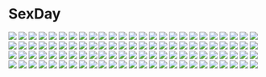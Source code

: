 # SexDay
![](https://konachan.com/image/108fb5e244d74d5f636a76b686be9a0f/Konachan.com%20-%2019102%20forest%20haruno_sakura%20male%20moon%20naruto%20night%20sky%20stars%20tree%20uchiha_sasuke%20uzumaki_naruto.jpg)
![](https://konachan.com/image/d2ec5922d0652c8edc12c3b972de8dcd/Konachan.com%20-%20154125%20breasts%20brown_hair%20glasses%20mochizuki_nozomu%20nipples%20ole%20oomiya%20oomiya_rikako%20ore_wa_tsumakiller%20panties%20purple_eyes%20rikako%20underwear%20wet%20zoom_layer.jpg)
![](https://konachan.com/jpeg/40bacb92a16697cc54105aa286d7156e/Konachan.com%20-%2033273%20ichigo_100%20kitaooji_satsuki%20minamito_yui%20nishino_tsukasa%20school_uniform%20toujou_aya.jpg)
![](https://konachan.com/image/b4303572682953647bfb9a97ee1cdd59/Konachan.com%20-%2032190%20christmas%20duplicate%20kantoku%20panties%20underwear.jpg)
![](https://konachan.com/image/8f3760b582b59695dd853cd8facdc2e5/Konachan.com%20-%20206030%20black_hair%20braids%20breasts%20cleavage%20cropped%20flowers%20furyou_michi_%7Egang_road%20jpeg_artifacts%20leaves%20long_hair%20navel%20petals%20wet%20xaxak%20yellow_eyes.jpg)
![](https://konachan.com/image/c3f048dd365fea664de5b3efebe47fcf/Konachan.com%20-%2077276%20working%21%21%20yamada_aoi.jpg)
![](https://konachan.com/image/f19496f2c974832db8a3c9d5e8fbed9a/Konachan.com%20-%2090105%20flowers%20fuji_choko%20japanese_clothes%20long_hair%20original.jpg)
![](https://konachan.com/image/96384171f4d1a0dc3e5269529719ca70/Konachan.com%20-%20128375%20christmas%20close%20cul%20hat%20masami_chie%20red_eyes%20red_hair%20vocaloid.jpg)
![](https://konachan.com/image/5870b85c173c748473685f48ce9c40ed/Konachan.com%20-%2016101%20murakami_suigun%20snow.jpg)
![](https://konachan.com/image/93fe4ff3ba8d2abbc2357fd8c34a051c/Konachan.com%20-%2062813%20black_hair%20blush%20bow%20brown_eyes%20brown_hair%20christmas%20gloves%20hat%20headdress%20long_hair%20pink_eyes%20santa_hat%20saten_ruiko%20scan%20scarf%20short_hair%20twintails.jpg)
![](https://konachan.com/image/c0f174aee6edad14686129f61c99b5c9/Konachan.com%20-%20271109%20aqua_eyes%20blonde_hair%20blush%20bowsette%20breasts%20choker%20cleavage%20crown%20dress%20fang%20fire%20harukigenia%20horns%20long_hair%20pointed_ears%20ponytail%20tail%20wristwear.jpg)
![](https://konachan.com/image/749e6effead16812f084b2f8f86a1a3e/Konachan.com%20-%20112788%20jpeg_artifacts%20kotegawa_yui%20lala_satalin_deviluke%20sairenji_haruna%20swimsuit%20tagme%20to_love_ru.jpg)
![](https://konachan.com/image/ae8404521da3042f8c53ec56677a5478/Konachan.com%20-%2092940%20monizumi_ishikawa%20sakamoto_mio%20strike_witches.jpg)
![](https://konachan.com/jpeg/0d99b767e83126981eddbfec2df2eb30/Konachan.com%20-%2032295%20ciel%20shingetsutan_tsukihime%20tohno_akiha%20vermillion_akiha.jpg)
![](https://konachan.com/jpeg/ed77bd77af341b014a9ebaf7770d4f53/Konachan.com%20-%20213533%20anthropomorphism%20black_hair%20blue_eyes%20collar%20dress%20kantai_collection%20long_hair%20miyakura_shiiha%20mizuho_%28kancolle%29.jpg)
![](https://konachan.com/jpeg/57ff5bfc2c9422efe07cdc61e6857aa1/Konachan.com%20-%20245048%20cherry_blossoms%20clouds%20flowers%20green_eyes%20green_hair%20horns%20komano_aunn%20long_hair%20ryosios%20sky%20torii%20touhou.jpg)
![](https://konachan.com/jpeg/8ab59e409c4319097e2bed895627da2e/Konachan.com%20-%20263353%20bra%20breasts%20cameltoe%20cleavage%20elbow_gloves%20fate_%28series%29%20gloves%20long_hair%20panties%20pink_hair%20skirt%20skirt_lift%20underwear%20waifu2x%20yang-do.jpg)
![](https://konachan.com/jpeg/61c63d600874d3428093be3645caa22e/Konachan.com%20-%20165744%20black_hair%20gokou_ruri%20long_hair%20ore_no_imouto_ga_konna_ni_kawaii_wake_ga_nai%20purple_eyes%20school_swimsuit%20suzumeko%20swimsuit%20wet%20white.jpg)
![](https://konachan.com/image/2da011132e8af952b63d16e70dcb27bb/Konachan.com%20-%20100005%20akemi_homura%20kaname_madoka%20mahou_shoujo_madoka_magica%20miki_sayaka%20sakura_kyouko%20tomoe_mami.jpg)
![](https://konachan.com/jpeg/ddbddc3a8d3e4b033305d63aaefa63b6/Konachan.com%20-%2096493%20gumi%20hug%20kamui_gakupo%20male%20vocaloid.jpg)
![](https://konachan.com/jpeg/6c84b072f1d810c1863f441760c50888/Konachan.com%20-%20302388%20ass%20ayamy%20bandage%20bikini%20blush%20braids%20breasts%20choker%20cropped%20demon%20fang%20gradient%20horns%20navel%20nude%20puck%20pumpkin%20scan%20signed%20swimsuit%20tail%20twins%20wings.jpg)
![](https://konachan.com/jpeg/d34c2cbe8f153fd2c0ca18013fff772b/Konachan.com%20-%20130105%20ass%20blush%20censored%20game_cg%20gray_hair%20hontani_kanae%20long_hair%20maid%20nopan%20pussy%20pussy_juice%20saga_planets%20sideboob%20spread_pussy%20tamaki_sakura%20wet.jpg)
![](https://konachan.com/image/401cb15605cfaf69f1f5990bb503900e/Konachan.com%20-%2013916%20black%20card_captor_sakura%20kinomoto_sakura%20petals%20ribbons%20wings.jpg)
![](https://konachan.com/image/59ef1adbcd7b54bbaf80eaa999027485/Konachan.com%20-%2028565%20blush%20censored%20chu_x_chu%20cum%20game_cg%20penis%20uesugi_uta%20unisonshift.jpg)
![](https://konachan.com/image/827b4c9f922f93234bfa736ce1077711/Konachan.com%20-%2012090%20azumanga_daioh%20kasuga_ayumu.jpg)
![](https://konachan.com/image/1c28d6c5fe1b0b51e09e8a902c4b181a/Konachan.com%20-%2031366%20amagahara_inaho%20crying%20favorite%20game_cg%20happy_margaret%21%20kokonoka%20tears.jpg)
![](https://konachan.com/image/4e8ed322508754aeb47757c4d4eccb5e/Konachan.com%20-%20103072%20animal_ears%20dog_days%20doggirl%20mani%20millhiore_f_biscotti%20pink_hair%20purple_eyes%20tail%20white.jpg)
![](https://konachan.com/image/0afa9cce1c6b93684541a73ab3c116c1/Konachan.com%20-%20289861%20green_eyes%20green_hair%20hatsune_miku%20japanese_clothes%20jpeg_artifacts%20junpaku_karen%20kimono%20long_hair%20shrine%20twintails%20umbrella%20vocaloid.jpg)
![](https://konachan.com/image/fd854654a122b7518cd6e862ed10b8af/Konachan.com%20-%2020805%20fullmetal_alchemist%20lust.jpg)
![](https://konachan.com/image/45396c3b388dba00a01b3990575ad87b/Konachan.com%20-%20235024%20aliasing%20aqua_eyes%20armor%20blonde_hair%20bow%20braids%20breasts%20dress%20elbow_gloves%20fate_grand_order%20fate_%28series%29%20gloves%20headdress%20kakao_rantan%20long_hair.jpg)
![](https://konachan.com/image/74b1a95af6bb94242a620de7ae1e13fb/Konachan.com%20-%20118319%20macross%20macross_frontier%20sheryl_nome.jpg)
![](https://konachan.com/jpeg/98d129d38a93f365ea25b8b2a65fb92a/Konachan.com%20-%20158434%20blue_eyes%20hikage_eiji%20koihime_musou%20long_hair%20nude%20purple_hair%20sonken%20tagme.jpg)
![](https://konachan.com/image/c78ef51e978ea5baba721edec878147a/Konachan.com%20-%20169129%20blush%20brown_hair%20dress%20elbow_gloves%20gloves%20headdress%20levi_ackerman%20petals%20petra_ral%20ren_%28palette%29%20short_hair%20wedding%20wedding_attire.jpg)
![](https://konachan.com/jpeg/9e12ebfeff86ae718292d5703594f335/Konachan.com%20-%20301861%20aqua_eyes%20aqua_hair%20ass%20bikini%20blush%20born-to-die%20erect_nipples%20flat_chest%20hatsune_miku%20loli%20long_hair%20swimsuit%20tattoo%20thighhighs%20twintails%20vocaloid.jpg)
![](https://konachan.com/image/7aed35a217f9d1220d54d9df3afa43a4/Konachan.com%20-%2037067%20akane_iro_ni_somaru_saka%20izumi_tsubasu%20katagiri_yuuhi.jpg)
![](https://konachan.com/jpeg/f9bdfd011f1655489f91a30b187e44d4/Konachan.com%20-%20301701%20blonde_hair%20boots%20eyepatch%20hoodie%20motorcycle%20orange_eyes%20original%20short_hair%20weapon%20yucca-612.jpg)
![](https://konachan.com/image/c1020b644a6b85ec1a2fa424db761ebb/Konachan.com%20-%2010905%202girls%20barefoot%20bath%20beef_jerky%20blue_hair%20breasts%20brown_hair%20hosoda_naoto%20long_hair%20nagasarete_airantou%20nude%20shinobu%20suzu%20tonkatsu%20towel%20water.jpg)
![](https://konachan.com/image/e578cc7b4136f30654883e62459a1d4d/Konachan.com%20-%20176401%20ass%20black_hair%20blue_eyes%20blush%20breasts%20brown_hair%20censored%20glasses%20group%20headband%20long_hair%20navel%20nipples%20nude%20purple_eyes%20short_hair%20yellow_eyes.jpg)
![](https://konachan.com/image/cf14852c5e011b2d6086096ed2854009/Konachan.com%20-%2065032%20japanese_clothes%20kamiya_kaoru%20rurouni_kenshin%20snow.jpg)
![](https://konachan.com/image/45531f5cc1feffe09fdf0711a0889ff4/Konachan.com%20-%2046009%20black_eyes%20black_hair%20bow%20brown_eyes%20brown_hair%20kanon_seena%20pointed_ears%20red_hair%20shining_wind%20short_hair%20taka_tony%20watermark%20wink%20xecty_ein.jpg)
![](https://konachan.com/image/b22257eb465f7f93aba29db8261b1e63/Konachan.com%20-%20286631%20ball%20bb_%28fate%29%20berserker%20bikini%20breasts%20cameltoe%20cleavage%20glasses%20group%20khanshin%20long_hair%20male%20mary_read%20saber%20short_hair%20swimsuit%20twintails%20water.jpg)
![](https://konachan.com/jpeg/25b8e30c73ccb9c94f71028e0a21c7d8/Konachan.com%20-%2097877%20aqua_hair%20blonde_hair%20blue_hair%20brown_hair%20chibi%20gothic%20group%20headphones%20kagamine_rin%20kaito%20long_hair%20male%20meiko%20pink_hair%20takoluka%20vocaloid.jpg)
![](https://konachan.com/jpeg/0fa0ab116b3e98409c462049b9a81a55/Konachan.com%20-%20229892%20aqua_eyes%20ass%20black_hair%20blush%20breasts%20game_cg%20long_hair%20nipples%20penis%20pussy%20pussy_juice%20school_swimsuit%20sex%20swimsuit%20uncensored%20wanaca%20winged_cloud.jpg)
![](https://konachan.com/jpeg/1481ee8c4374b60166d769cc30ff64a2/Konachan.com%20-%2071981%20blonde_hair%20blush%20breasts%20horns%20hoshiguma_yuugi%20japanese_clothes%20long_hair%20open_shirt%20panties%20toudori%20touhou%20underwear.jpg)
![](https://konachan.com/jpeg/16eed578f430dc6254d67d6cfdc284d6/Konachan.com%20-%20110481%20blonde_hair%20breasts%20brown_eyes%20cleavage%20fault%20game_cg%20glasses%20hayama_rika%20taka_tony.jpg)
![](https://konachan.com/image/b32ae7c12f58134db054a45a94e684e1/Konachan.com%20-%2018628%20paranoia_agent.jpg)
![](https://konachan.com/jpeg/644ae753a9b6da2341472fd4a6d58f96/Konachan.com%20-%20225479%20all_male%20blonde_hair%20brown_hair%20male%20original%20rain%20shounen_ai%20takanashi_beniko%20umbrella%20waifu2x%20water.jpg)
![](https://konachan.com/image/1cb59cd8747e711f4d73e65e5987fb16/Konachan.com%20-%20259855%20amami_mikihiro%20animal%20aqua_eyes%20ass%20beach%20crab%20fate_grand_order%20fate_%28series%29%20gray_hair%20long_hair%20scan%20swimsuit%20water.jpg)
![](https://konachan.com/image/b71dde061a40fab1c9b18462c74671ff/Konachan.com%20-%20288763%20after_suko%20aqua_eyes%20azur_lane%20barefoot%20cape%20doll%20hoodie%20observer_zero_%28azur_lane%29%20polychromatic%20short_hair%20siren_%28azur_lane%29%20white_hair.jpg)
![](https://konachan.com/jpeg/765bbd4fa9e677f92abf6cbbd183865d/Konachan.com%20-%20173737%20anthropomorphism%20ass%20barefoot%20blue_hair%20blush%20breasts%20ere_%282516325%29%20i-19_%28kancolle%29%20long_hair%20red_eyes%20school_swimsuit%20swimsuit%20twintails.jpg)
![](https://konachan.com/image/26b51ad377a658da0cbd38716d8d9092/Konachan.com%20-%2054184%20bunnygirl%20long_hair%20red_eyes%20reisen_udongein_inaba%20school_uniform%20skirt%20touhou.jpg)
![](https://konachan.com/image/f427528e3d2a65ee6964b0e5446d9990/Konachan.com%20-%2096689%20all_male%20kagamine_len%20kaito%20kamui_gakupo%20male%20meito%20vocaloid.jpg)
![](https://konachan.com/image/82da3a1d0d62b268ea7f7166f8986c92/Konachan.com%20-%20249589%20anthropomorphism%20apron%20bow%20brown_eyes%20brown_hair%20cherry%20dress%20fang%20food%20fruit%20green_eyes%20headdress%20long_hair%20maid%20matsukawa_li%20strawberry%20white_hair.jpg)
![](https://konachan.com/image/21c5fd01d6754c0e312022925a56bf39/Konachan.com%20-%20232994%202girls%20black_hair%20blonde_hair%20bow%20brown_eyes%20clouds%20dress%20hat%20headphones%20long_hair%20microphone%20miko%20moon%20music%20sky%20touhou%20tree%20witch%20witch_hat.jpg)
![](https://konachan.com/image/693ab5a2ed0c0180feade83fb70efffd/Konachan.com%20-%2072877%202girls%20animal_ears%20blonde_hair%20blue_eyes%20bunnygirl%20crossover%20gloves%20hortense%20long_hair%20red_eyes%20sound_horizon%20tattoo%20thighhighs%20twins%20violette%20yeruen.jpg)
![](https://konachan.com/image/3b006418f7daa45412eeb4f3c95c54b9/Konachan.com%20-%2031575%20barefoot%20blonde_hair%20blue_eyes%20blush%20cameltoe%20censored%20favorite%20footjob%20game_cg%20kokonoka%20panties%20penis%20rindou_saki%20spread_legs%20twintails%20underwear.jpg)
![](https://konachan.com/jpeg/3b67ac025bf9daea7efadcae2dd6b4b7/Konachan.com%20-%20189525%202girls%20ass%20blush%20breasts%20censored%20cum%20game_cg%20kojima_neneko%20long_hair%20nabekane_tsubasa%20nipples%20nude%20onomatope%2A%20pussy%20shiratama.jpg)
![](https://konachan.com/jpeg/4ba78368570874028c738e2176a5be91/Konachan.com%20-%20220753%20blood%20bra%20breasts%20brown_eyes%20brown_hair%20cigarette%20condom%20cropped%20cum%20nikkeru_suiso%20nipples%20nopan%20original%20panties%20school_uniform%20skirt%20tie%20underwear.jpg)
![](https://konachan.com/jpeg/dad45a006f3a794e1216197ca0a5fed4/Konachan.com%20-%2089071%20blonde_hair%20christmas%20game_cg%20meri_chri%20mikagami_mamizu%20night%20purple_eyes%20santa_costume%20seiya_mashiro%20whirlpool.jpg)
![](https://konachan.com/image/ccb32d1c903d23df7dc14a3b51b1745a/Konachan.com%20-%2032066%20artoria_pendragon_%28all%29%20fate_%28series%29%20fate_stay_night%20saber.jpg)
![](https://konachan.com/image/4481665e759c1855036706d2803f2177/Konachan.com%20-%20200070%20anthropomorphism%20barefoot%20dress%20gray%20horns%20kantai_collection%20long_hair%20northern_ocean_hime%20panties%20red_eyes%20underwear%20white_hair%20zealt.jpg)
![](https://konachan.com/jpeg/7fb3e685a7db0759817584aaa13ea548/Konachan.com%20-%20274550%20black_hair%20breasts%20dark_skin%20no_bra%20novcel%20original%20panties%20red_eyes%20short_hair%20skirt%20underboob%20underwear%20white.jpg)
![](https://konachan.com/image/a1cf11712db3502c69b54f9856776703/Konachan.com%20-%20173481%20black_hair%20blush%20kill_la_kill%20mankanshoku_mako%20matoi_ryuuko%20naked_shirt%20nobu10%20nopan%20open_shirt%20senketsu%20shirt%20short_hair%20undressing%20uniform.jpg)
![](https://konachan.com/image/b0cd9767cd2a2c43aa0f531bfe9222ca/Konachan.com%20-%20292940%20black_hair%20clouds%20dress%20flowers%20long_hair%20original%20petals%20sky%20yukimi_dango.jpg)
![](https://konachan.com/jpeg/171ef031a2b61dffa6a4ab321901edf4/Konachan.com%20-%20188667%20blonde_hair%20blue_eyes%20bodysuit%20brown_hair%20eyepatch%20gradient%20hat%20long_hair%20neon_genesis_evangelion%20soryu_asuka_langley%20sunege_%28hp0715%29.jpg)
![](https://konachan.com/jpeg/549e65674162b02b21418fbe4b6bd8cf/Konachan.com%20-%20102090%20animal_ears%20aqua_eyes%20aqua_hair%20cherry_blossoms%20circlek%20dress%20flowers%20kasodani_kyouko%20petals%20touhou.jpg)
![](https://konachan.com/jpeg/e4425fabe2786ea6033cca5e2d19cb7e/Konachan.com%20-%20133369%20animal_ears%20blue_hair%20catgirl%20dress%20furude_rika%20higurashi_no_naku_koro_ni%20long_hair%20pavel%20photo%20sketch%20tagme%20twintails.jpg)
![](https://konachan.com/jpeg/15e0d19188fdab078413c593ae8c438a/Konachan.com%20-%20210710%20bra%20breasts%20brown_hair%20koku%20long_hair%20mirai_nostalgia%20navel%20nipples%20nopan%20open_shirt%20purple_eyes%20pussy%20ribbons%20uncensored%20underwear%20undressing%20wink.jpg)
![](https://konachan.com/image/868c6767bd6d074f8ac3f0d30b15c814/Konachan.com%20-%20232276%20d.va%20meganerid%20overwatch.jpg)
![](https://konachan.com/jpeg/c5a385f9bd5b8913e3d03599cb40cb9e/Konachan.com%20-%20139639%20breasts%20game_cg%20joker%20nipples%20nude%20oryou%20purple_hair%20saikiri_renri%20sex%20tears%20wet.jpg)
![](https://konachan.com/image/5a4991d581bf4332730e9bafcaf886f1/Konachan.com%20-%20240016%20akiyama_mio%20black_hair%20blue_eyes%20blush%20brown_eyes%20brown_hair%20chibi%20group%20headband%20k-on%21%20kneehighs%20long_hair%20pantyhose%20skirt%20twintails%20wink.jpg)
![](https://konachan.com/image/c31999afba52b61795cb6603ebc1e374/Konachan.com%20-%20249088%20aqua_eyes%20bell%20blush%20bow%20breasts%20catgirl%20dress%20fang%20green_eyes%20headdress%20kneehighs%20long_hair%20neko_works%20nekopara%20sayori%20tail%20watermark%20wink%20zoom_layer.jpg)
![](https://konachan.com/image/d057344e89d46d16245aa5eb89423345/Konachan.com%20-%20128387%20black_hair%20breasts%20nipples%20no_bra%20pubic_hair%20see_through%20tagme%20toshiki_yui%20wet.jpg)
![](https://konachan.com/image/8162289aa4957bf1cfcedcd128573289/Konachan.com%20-%2057768%20ayanami_rei%20bodysuit%20nagi_ryou%20neon_genesis_evangelion%20skintight%20soryu_asuka_langley%20white.jpg)
![](https://konachan.com/image/839a659e52ef7a16f2f6ac715e0046c1/Konachan.com%20-%20194194%20ass%20bicolored_eyes%20blush%20bra%20breasts%20cleavage%20flowers%20fujima_takuya%20group%20loli%20long_hair%20panties%20rose%20scan%20thighhighs%20topless%20underwear.jpg)
![](https://konachan.com/image/22e38ae0fddacfd1b2a4d62dfcf33c50/Konachan.com%20-%20281064%20barefoot%20blush%20breasts%20cum%20dark_skin%20demon%20fang%20horns%20long_hair%20navel%20nipples%20nude%20original%20penis%20petals%20pubic_hair%20pussy%20rogia%20tattoo%20water.jpg)
![](https://konachan.com/image/a3916e7a106359d251cab15faea48c93/Konachan.com%20-%20153105%20blue_hair%20blush%20bra%20breasts%20censored%20iroha_%28unyun%29%20nipples%20original%20panties%20panty_pull%20pussy%20pussy_juice%20short_hair%20thighhighs%20underwear.jpg)
![](https://konachan.com/image/9d34b485d9a2c8e5cc0cf1dfffffdfc7/Konachan.com%20-%20250835%20anthropomorphism%20girls_frontline%20ump-9_%28girls_frontline%29%20xukong.jpg)
![](https://konachan.com/jpeg/0c63d93183ce29aca6089721c447f981/Konachan.com%20-%20189227%20game_cg%20koizumi_itsuki%20school_uniform%20suzumiya_haruhi%20suzumiya_haruhi_no_tsuisou%20suzumiya_haruhi_no_yuutsu.jpg)
![](https://konachan.com/image/51a7e0d48b5754bedba9675ef3023604/Konachan.com%20-%2075729%20aqua_eyes%20barefoot%20braids%20gray%20gray_hair%20izayoi_sakuya%20maid%20touhou%20twintails.jpg)
![](https://konachan.com/jpeg/eac284752a0dc4cbafb6ab44bdcfd655/Konachan.com%20-%20298439%20bed%20blue_hair%20blush%20breasts%20long_hair%20matsuura_kanan%20mignon%20navel%20no_bra%20nopan%20pantyhose%20ponytail%20purple_eyes%20scan%20shirt_lift%20shorts.jpg)
![](https://konachan.com/jpeg/aada64e5f45b21af3597ca1128571fee/Konachan.com%20-%20297563%20black_hair%20blush%20bra%20breasts%20choker%20flowers%20garter_belt%20long_hair%20original%20red_eyes%20see_through%20sela%20skirt%20stockings%20underwear%20wristwear.jpg)
![](https://konachan.com/jpeg/a9fa9a4ef406363ae85794028ec13341/Konachan.com%20-%20145515%20black_hair%20blush%20breast_grab%20breasts%20fingering%20game_cg%20hinasaki%20jirai_soft%20male%20nipples%20no_bra%20panties%20thighhighs%20umekawa_shiho%20underwear.jpg)
![](https://konachan.com/jpeg/0c11176091aa37e44744a47c6dc2e3f5/Konachan.com%20-%20292125%20black_hair%20blue_hair%20blush%20breasts%20garter_belt%20green_hair%20long_hair%20nipples%20no_bra%20open_shirt%20original%20panties%20shirt%20thighhighs%20twintails%20underwear.jpg)
![](https://konachan.com/jpeg/3fcbc1ede70135e9c87018990891c848/Konachan.com%20-%20275728%20blonde_hair%20bra%20cake%20cameltoe%20candy%20cropped%20flat_chest%20food%20fruit%20long_hair%20panties%20pocky%20red_eyes%20scarf%20socks%20strawberry%20underwear%20waifu2x.jpg)
![](https://konachan.com/jpeg/6e412b28cd7a52605505c17979cb6831/Konachan.com%20-%2096262%20cube%20mutou_kurihito%20pink_hair%20scan%20skirt%20sleeping%20tagme%20your_diary%20yua.jpg)
![](https://konachan.com/image/0b403b29cce72a18f294bb8fda2550dd/Konachan.com%20-%20296922%20armor%20black_hair%20blue_eyes%20breasts%20feathers%20katana%20long_hair%20panties%20ponytail%20samurai%20signed%20socks%20sword%20topless%20underwear%20weapon%20white%20yang-do.jpg)
![](https://konachan.com/image/4835f87026eb72bf7e1523bf16098ff5/Konachan.com%20-%20201772%20anthropomorphism%20flowers%20kantai_collection%20nasubi_%28fian0202%29%20northern_ocean_hime%20orange_eyes%20rose%20thighhighs%20white_hair.jpg)
![](https://konachan.com/image/b9b95269c9731c3fb77be6c6c4d323f8/Konachan.com%20-%20212682%20black_hair%20blue_eyes%20breasts%20brown_eyes%20brown_hair%20drink%20food%20group%20long_hair%20nipples%20no_bra%20panties%20short_hair%20tan_lines%20thighhighs%20topless%20underwear.jpg)
![](https://konachan.com/image/8a19143aaa196adfdc3bad5dfa860b27/Konachan.com%20-%2079456%20aqua_eyes%20aqua_hair%20barefoot%20hatsune_miku%20long_hair%20miku_append%20sakuyosi%20skirt%20thighhighs%20tie%20twintails%20vocaloid.jpg)
![](https://konachan.com/image/4505052f1d66a0ae85a0a364c8c595d5/Konachan.com%20-%2042429%20blue_eyes%20breasts%20errors%20koku%20nipples%20no_bra%20nopan%20panties%20red_hair%20shirt_lift%20short_hair%20underwear%20undressing%20wet.jpg)
![](https://konachan.com/image/47ed1f3b0d0145cba86147a3620fcb86/Konachan.com%20-%20241040%20ayanami_rei%20blue_hair%20bodysuit%20breasts%20neon_genesis_evangelion%20pink_eyes%20risa_hibiki%20short_hair%20white.jpg)
![](https://konachan.com/jpeg/ded972634520d5c90c50bc0887dd8f71/Konachan.com%20-%20189116%20animal_ears%20bikini%20blonde_hair%20blush%20breasts%20brown_eyes%20cowgirl%20headphones%20horns%20kamiyama_aya%20navel%20super_pochaco%20super_sonico%20swimsuit%20twintails.jpg)
![](https://konachan.com/jpeg/02379dec73e5538721fe321b3c17fde2/Konachan.com%20-%20181742%20breasts%20brown_hair%20city%20cleavage%20gloves%20long_hair%20magic%20original%20riburanomind.jpg)
![](https://konachan.com/jpeg/1c1f25b02475f124a33c41c7a931a780/Konachan.com%20-%20147875%20blush%20breasts%20cum%20game_cg%20koiiro_marriage%20marmalade%20navel%20nipples%20panties%20pink_hair%20sasorigatame%20sex%20striped_panties%20twintails%20underwear.jpg)
![](https://konachan.com/jpeg/40ca9c87f80590a17f9b3b9154c5fb30/Konachan.com%20-%20131893%20flandre_scarlet%20hat%20polychromatic%20short_hair%20touhou%20vampire%20wings%20yoshioka_yoshiko.jpg)
![](https://konachan.com/jpeg/859c2606ffd76e5c7ff756ce97500a32/Konachan.com%20-%20292286%20armor%20bikini%20cape%20cosplay%20fate_%28series%29%20horns%20long_hair%20lun7732%20navel%20purple_hair%20red_eyes%20spread_legs%20swimsuit%20thighhighs%20twintails%20white.jpg)
![](https://konachan.com/jpeg/0f0f139e019481c5540235283c1a8201/Konachan.com%20-%20248661%20aqua_eyes%20araragi_koyomi%20bakemonogatari%20bandage%20blonde_hair%20boots%20braids%20car%20clouds%20group%20loli%20long_hair%20male%20shorts%20skirt%20sky%20socks%20twintails.jpg)
![](https://konachan.com/image/16dc1ba7aa44fd5759e0cf209ae9c717/Konachan.com%20-%20233965%20minato_tomoka%20ro-kyu-bu%21%20scan.jpg)
![](https://konachan.com/image/1cb64b8434d0cf31d6bd9fb23afd8ef6/Konachan.com%20-%205004%20ayasaki_hayate%20hayate_no_gotoku%20male%20sanzenin_nagi.jpg)
